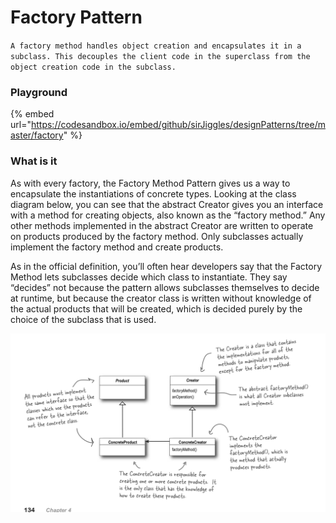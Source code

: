# Factory Pattern

`A factory method handles object creation and encapsulates it in a subclass. This decouples the client code in the superclass from the object creation code in the subclass.`

### Playground

{% embed url="https://codesandbox.io/embed/github/sirJiggles/designPatterns/tree/master/factory" %}

### What is it

As with every factory, the Factory Method Pattern gives us a way to encapsulate the instantiations of concrete types. Looking at the class diagram below, you can see that the abstract Creator gives you an interface with a method for creating objects, also known as the “factory method.” Any other methods implemented in the abstract Creator are written to operate on products produced by the factory method. Only subclasses actually implement the factory method and create products.

As in the official definition, you’ll often hear developers say that the Factory Method lets subclasses decide which class to instantiate. They say “decides” not because the pattern allows subclasses themselves to decide at runtime, but because the creator class is written without knowledge of the actual products that will be created, which is decided purely by the choice of the subclass that is used.

![](.gitbook/assets/factorypattern%20%281%29.png)

